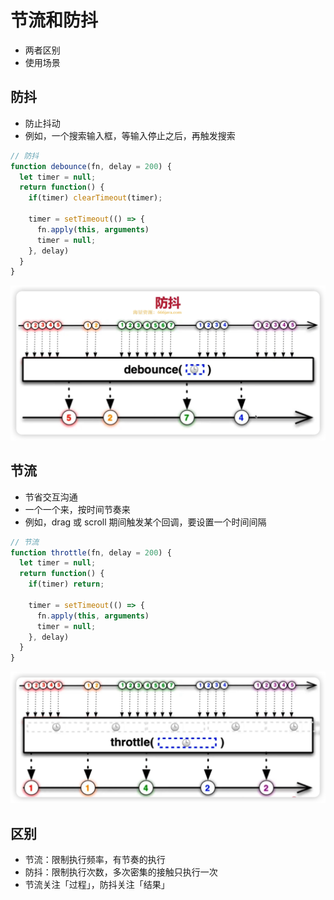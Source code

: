 # 节流和防抖

* 两者区别
* 使用场景

## 防抖

* 防止抖动
* 例如，一个搜索输入框，等输入停止之后，再触发搜索

```js
// 防抖
function debounce(fn, delay = 200) {
  let timer = null;
  return function() {
    if(timer) clearTimeout(timer);
    
    timer = setTimeout(() => {
      fn.apply(this, arguments)
      timer = null;
    }, delay)
  }
}
```

![image-20230514184649904](./img/image-20230514184649904.png)

## 节流

* 节省交互沟通
* 一个一个来，按时间节奏来
* 例如，drag 或 scroll 期间触发某个回调，要设置一个时间间隔

```js
// 节流
function throttle(fn, delay = 200) {
  let timer = null;
  return function() {
    if(timer) return;
    
    timer = setTimeout(() => {
      fn.apply(this, arguments)
      timer = null;
    }, delay)
  }
}
```

![image-20230514185140792](./img/image-20230514185140792.png)

## 区别

* 节流：限制执行频率，有节奏的执行
* 防抖：限制执行次数，多次密集的接触只执行一次
* 节流关注「过程」，防抖关注「结果」